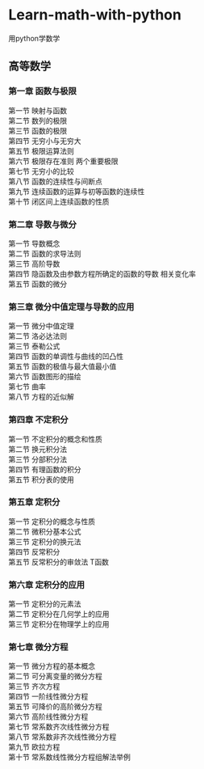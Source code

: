# Learn-math-with-python
用python学数学
## 高等数学
### 第一章 函数与极限
第一节 映射与函数  
第二节 数列的极限  
第三节 函数的极限  
第四节 无穷小与无穷大  
第五节 极限运算法则  
第六节 极限存在准则 两个重要极限  
第七节 无穷小的比较  
第八节 函数的连续性与间断点  
第九节 连续函数的运算与初等函数的连续性  
第十节 闭区间上连续函数的性质  
### 第二章 导数与微分
第一节 导数概念  
第二节 函数的求导法则  
第三节 高阶导数  
第四节 隐函数及由参数方程所确定的函数的导数 相关变化率  
第五节 函数的微分  
### 第三章 微分中值定理与导数的应用
第一节 微分中值定理  
第二节 洛必达法则  
第三节 泰勒公式  
第四节 函数的单调性与曲线的凹凸性  
第五节 函数的极值与最大值最小值  
第六节 函数图形的描绘  
第七节 曲率  
第八节 方程的近似解  
### 第四章 不定积分
第一节 不定积分的概念和性质  
第二节 换元积分法  
第三节 分部积分法  
第四节 有理函数的积分  
第五节 积分表的使用  
### 第五章 定积分
第一节 定积分的概念与性质  
第二节 微积分基本公式  
第三节 定积分的换元法  
第四节 反常积分  
第五节 反常积分的审敛法 T函数  
### 第六章 定积分的应用
第一节 定积分的元素法  
第二节 定积分在几何学上的应用  
第三节 定积分在物理学上的应用  
### 第七章 微分方程
第一节 微分方程的基本概念  
第二节 可分离变量的微分方程  
第三节 齐次方程  
第四节 一阶线性微分方程  
第五节 可降价的高阶微分方程  
第六节 高阶线性微分方程  
第七节 常系数齐次线性微分方程  
第八节 常系数非齐次线性微分方程  
第九节 欧拉方程  
第十节 常系数线性微分方程组解法举例  

